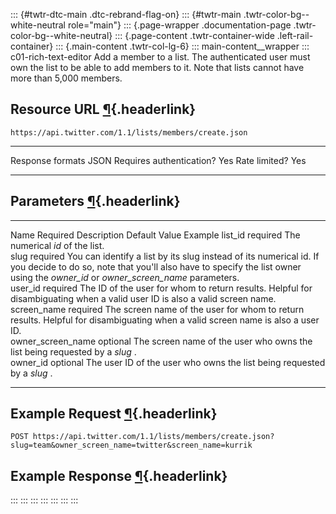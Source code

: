 ::: {#twtr-dtc-main .dtc-rebrand-flag-on}
::: {#twtr-main .twtr-color-bg--white-neutral role="main"}
::: {.page-wrapper .documentation-page .twtr-color-bg--white-neutral}
::: {.page-content .twtr-container-wide .left-rail-container}
::: {.main-content .twtr-col-lg-6}
::: main-content__wrapper
::: c01-rich-text-editor
Add a member to a list. The authenticated user must own the list to be
able to add members to it. Note that lists cannot have more than 5,000
members.

## Resource URL [¶](#resource-url){.headerlink}

` https://api.twitter.com/1.1/lists/members/create.json `

  -------------------------- ------
  Response formats           JSON
  Requires authentication?   Yes
  Rate limited?              Yes
  -------------------------- ------

## Parameters [¶](#parameters){.headerlink}

  ------------------- ---------- -------------------------------------------------------------------------------------------------------------------------------------------------------------------------------------------------------- --------------- ---------
  Name                Required   Description                                                                                                                                                                                              Default Value   Example
  list_id             required   The numerical *id* of the list.                                                                                                                                                                                          
  slug                required   You can identify a list by its slug instead of its numerical id. If you decide to do so, note that you\'ll also have to specify the list owner using the *owner_id* or *owner_screen_name* parameters.                   
  user_id             required   The ID of the user for whom to return results. Helpful for disambiguating when a valid user ID is also a valid screen name.                                                                                              
  screen_name         required   The screen name of the user for whom to return results. Helpful for disambiguating when a valid screen name is also a user ID.                                                                                           
  owner_screen_name   optional   The screen name of the user who owns the list being requested by a *slug* .                                                                                                                                              
  owner_id            optional   The user ID of the user who owns the list being requested by a *slug* .                                                                                                                                                  
  ------------------- ---------- -------------------------------------------------------------------------------------------------------------------------------------------------------------------------------------------------------- --------------- ---------

## Example Request [¶](#example-request){.headerlink}

` POST https://api.twitter.com/1.1/lists/members/create.json?slug=team&owner_screen_name=twitter&screen_name=kurrik `

## Example Response [¶](#example-response){.headerlink}
:::
:::
:::
:::
:::
:::
:::
